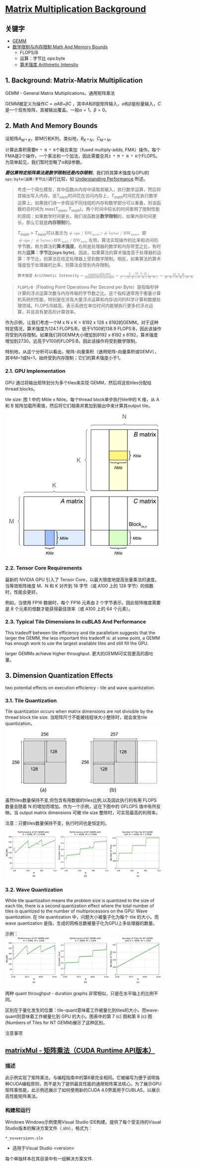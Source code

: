 # [Matrix Multiplication Background](https://docs.nvidia.com/deeplearning/performance/dl-performance-matrix-multiplication/index.html#mat-mat-multi) #
## 关键字 ##
- [GEMM](#1)
- [数学限制与内存限制 Math And Memory Bounds](#2)
  - FLOPS/B
  - 运算：字节比 ops:byte
  - [算术强度 Arithmetic Intensity](#3)

## 1. Background: Matrix-Matrix Multiplication ##
<a id="1"></a>GEMM - General Matrix Multiplications，通用矩阵乘法

GEMM被定义为操作$C=\alpha AB$+$\beta C$
，其中$A$和$B$是矩阵输入，$\alpha$和$\beta$是标量输入，$C$是一个现有矩阵，其被输出覆盖。一般$\alpha=1$，$\beta=0$。

## 2. Math And Memory Bounds ##
设矩阵$A_{M*K}$，即M行和K列。类似地，$B_{K*N}$，$C_{M*N}$。

计算此乘积需要`M * N * K`个融合乘加（fused multiply-adds, FMA）操作。每个FMA是2个操作，一个乘法和一个加法，因此需要总共`2 * M * N * K`个FLOPS。为简单起见，我们暂时忽略了α和β参数。

***要估算特定矩阵乘法是数学限制还是内存限制***，我们将其算术强度与GPU的`ops:byte(运算:字节比)`进行比较，如 [Understanding Performance](https://docs.nvidia.com/deeplearning/performance/dl-performance-gpu-background/index.html#understand-perf) 所述。<a id="2"></a>
>考虑一个简化模型，其中函数从内存中读取其输入，执行数学运算，然后将其输出写入内存。说$T_{mem}$时间花在访问内存上，$T_{math}$时间花在执行数学运算上。如果我们进一步假设不同线程的内存和数学部分可以重叠，则该函数的总时间为 $max(T_{mem},T_{math})$。两个时间中较长的时间表明了限制性能的原因：如果数学时间更长，我们说函数是**数学限制**的，如果内存时间更长，那么它就是**内存限制**的。
>
>$T_{math}>T_{mem}$可以表示为<math xmlns="http://www.w3.org/1998/Math/MathML"> <mrow> <mo> # </mo> <mi> ops </mi> <mtext fontfamily="Times New Roman"> </mtext> <mo> / </mo> <mtext fontfamily="Times New Roman"> </mtext> <msub> <mi> BW </mi> <mi> math </mi> </msub> <mtext fontfamily="Times New Roman"> </mtext> <mi> &gt; </mi> <mtext fontfamily="Times New Roman"> </mtext> <mo> # </mo> <mi> bytes </mi> <mtext fontfamily="Times New Roman"> </mtext> <mo> / </mo> <mtext fontfamily="Times New Roman"> </mtext> <msub> <mi> BW </mi> <mi> mem </mi> </msub> </mrow> </math>，即<math xmlns="http://www.w3.org/1998/Math/MathML"> <mrow> <mo> # </mo> <mi> ops </mi> <mtext fontfamily="Times New Roman"> </mtext> <mo> / </mo> <mtext fontfamily="Times New Roman"> </mtext> <mo> # </mo> <mi> bytes </mi> <mtext fontfamily="Times New Roman"> </mtext> <mi> &gt; </mi> <mtext fontfamily="Times New Roman"> </mtext> <msub> <mi> BW </mi> <mi> math </mi> </msub> <mtext fontfamily="Times New Roman"> </mtext> <mo> / </mo> <mtext fontfamily="Times New Roman"> </mtext> <msub> <mi> BW </mi> <mi> mem </mi> </msub> </mrow> </math>
><a id="3"></a>
>左侧，算法实现操作的比率和访问的字节数，称为算法的**算术强度**。右侧是处理器的数学和内存带宽之比，有时称为**运算：字节比(ops:byte)**。因此，如果算法的算术强度高于处理器的运算：字节比，则算法在给定处理器上受到数学限制。相反，如果算法的算术强度低于处理器的比率，则算法会受到内存限制。
>
>
>  <math xmlns="http://www.w3.org/1998/Math/MathML"> <mrow> <mi> `算术强度 Arithmetic ` </mi> <mtext fontfamily="Times New Roman"> </mtext> <mi> `Intensity` </mi> <mtext fontfamily="Times New Roman"> </mtext> <mo> = </mo> <mfrac> <mrow> <mi> number </mi> <mtext fontfamily="Times New Roman"> </mtext> <mi> of </mi> <mtext fontfamily="Times New Roman"> </mtext> <mi> FLOPS </mi> </mrow> <mrow> <mi> number </mi> <mtext fontfamily="Times New Roman"> </mtext> <mi> of </mi> <mtext fontfamily="Times New Roman"> </mtext> <mi> byte </mi> <mtext fontfamily="Times New Roman"> </mtext> <mi> accesses </mi> </mrow> </mfrac> <mtext fontfamily="Times New Roman"> </mtext> <mo> = </mo> <mfrac> <mrow> <mn> 2 </mn> <mtext fontfamily="Times New Roman"> </mtext> <mo lspace="2px" rspace="2px"> · </mo> <mtext fontfamily="Times New Roman"> </mtext> <mo> ( </mo> <mrow> <mi> M </mi> <mtext fontfamily="Times New Roman"> </mtext> <mo lspace="2px" rspace="2px"> · </mo> <mtext fontfamily="Times New Roman"> </mtext> <mi> N </mi> <mo lspace="2px" rspace="2px"> · </mo> <mtext fontfamily="Times New Roman"> </mtext> <mi> K </mi> </mrow> <mo> ) </mo> </mrow> <mrow> <mn> 2 </mn> <mtext fontfamily="Times New Roman"> </mtext> <mo lspace="2px" rspace="2px"> · </mo> <mtext fontfamily="Times New Roman"> </mtext> <mo> ( </mo> <mrow> <mi> M </mi> <mtext fontfamily="Times New Roman"> </mtext> <mo lspace="2px" rspace="2px"> · </mo> <mtext fontfamily="Times New Roman"> </mtext> <mi> K </mi> <mo lspace="2px" rspace="2px"> + </mo> <mi> N </mi> <mtext fontfamily="Times New Roman"> </mtext> <mo lspace="2px" rspace="2px"> · </mo> <mtext fontfamily="Times New Roman"> </mtext> <mi> K </mi> <mo lspace="2px" rspace="2px"> + </mo> <mi> M </mi> <mtext fontfamily="Times New Roman"> </mtext> <mo lspace="2px" rspace="2px"> · </mo> <mtext fontfamily="Times New Roman"> </mtext> <mi> N </mi> </mrow> <mo> ) </mo> </mrow> </mfrac> <mtext fontfamily="Times New Roman"> </mtext> <mo> = </mo> <mfrac> <mrow> <mi> M </mi> <mtext fontfamily="Times New Roman"> </mtext> <mo lspace="2px" rspace="2px"> · </mo> <mtext fontfamily="Times New Roman"> </mtext> <mi> N </mi> <mtext fontfamily="Times New Roman"> </mtext> <mo lspace="2px" rspace="2px"> · </mo> <mtext fontfamily="Times New Roman"> </mtext> <mi> K </mi> </mrow> <mrow> <mi> M </mi> <mtext fontfamily="Times New Roman"> </mtext> <mo lspace="2px" rspace="2px"> · </mo> <mtext fontfamily="Times New Roman"> </mtext> <mi> K </mi> <mo lspace="2px" rspace="2px"> + </mo> <mi> N </mi> <mtext fontfamily="Times New Roman"> </mtext> <mo lspace="2px" rspace="2px"> · </mo> <mtext fontfamily="Times New Roman"> </mtext> <mi> K </mi> <mo lspace="2px" rspace="2px"> + </mo> <mi> M </mi> <mtext fontfamily="Times New Roman"> </mtext> <mo lspace="2px" rspace="2px"> · </mo> <mtext fontfamily="Times New Roman"> </mtext> <mi> N </mi> </mrow> </mfrac> </mrow> </math>

>`FLOPS/B`（Floating Point Operations Per Second per Byte）是指每秒钟计算的浮点运算次数与内存传输的字节数之比。这个指标通常用于衡量计算机系统的性能，特别是在涉及大量浮点运算和内存访问的科学计算和数据处理领域。FLOPS/B越高，表示系统在单位时间内能够执行更多的浮点运算，并且具有更高的计算效率。

作为示例，让我们考虑一个M x N x K = 8192 x 128 x 8192的GEMM。对于这种特定情况，算术强度为124.1 FLOPS/B，低于V100的138.9 FLOPS:B，因此该操作将受到内存限制。如果我们将GEMM大小增加到8192 x 8192 x 8192，算术强度增加到2730，远高于V100的FLOPS:B，因此该操作将受到数学限制。

特别地，从这个分析可以看出，矩阵-向量乘积（通用矩阵-向量乘积或GEMV），其中M=1或N=1，始终受到内存限制；它们的算术强度小于1。

### 2.1. GPU Implementation ###

GPU 通过将输出矩阵划分为多个tiles来实现 GEMM，然后将这些tiles分配给thread blocks。

tile size: 图 1 中的 Mtile x Ntile。每个thread block单步执行tile中的 K 维，从 A 和 B 矩阵加载所需值，然后将它们相乘并累加到输出中来计算其output tile。
![tiled-outer-prod](tiled-outer-prod.svg)

### 2.2. Tensor Core Requirements ###
最新的 NVIDIA GPU 引入了 Tensor Core，以最大限度地提高张量乘法的速度。当等效矩阵维度 M、N 和 K 对齐到 16 字节（或 A100 上的 128 字节）的倍数时，性能会更好。

例如，当使用 FP16 数据时，每个 FP16 元素由 2 个字节表示，因此矩阵维度需要是 8 个元素的倍数才能获得最佳效率（或 A100 上的 64 个元素）。

### 2.3. Typical Tile Dimensions In cuBLAS And Performance ###

This tradeoff between tile efficiency and tile parallelism suggests that the larger the GEMM, the less important this tradeoff is: at some point, a GEMM has enough work to use the largest available tiles and still fill the GPU. 

larger GEMMs achieve higher throughput.
更大的GEMM可实现更高的吞吐量。

## 3. Dimension Quantization Effects ##

two potential effects on execution efficiency - tile and wave quantization.

### 3.1. Tile Quantization ###

Tile quantization occurs when matrix dimensions are not divisible by the thread block tile size. 当矩阵尺寸不能被线程块大小整除时，就会发生tile quantization。
![tiling-ex](tiling-ex.svg)
虽然tiles数量保持不变,但包含有用数据的tiles比例,以及因此执行的有用 FLOPS 数量会随着 N 的增加而增加。作为一个示例，这在下图中的 GFLOPS 值中有所反映。当 output matrix dimensions 可被 tile size 整除时，可实现最高的利用率。

注意：只要tiles数量保持不变，执行时间也是恒定的。

![tile-quant](tile-quant.svg)

### 3.2. Wave Quantization ###

While tile quantization means the problem size is quantized to the size of each tile, there is a second quantization effect where the total number of tiles is quantized to the number of multiprocessors on the GPU: Wave quantization. 在 tile quantization 中，问题大小被量子化为每个 tile 的大小。而 wave quantization 是指，生成的网格总数被量子化为GPU上多处理器的数量。

示例：
![wave-quant-effects](wave-quant-effects.svg)

两种 quant throughput - duration graphs 非常相似，只是在水平轴上的比例不同。

区别在于量化发生的位置：tile-quant意味着工作被量化到tiles的大小，而wave-quant则意味着工作被量化到 GPU 的大小。图表中的第 7 (c) 图和第 8 (c) 图(Numbers of Tiles for NT GEMM)展示了这种区别。

注意事项
## [matrixMul - 矩阵乘法（CUDA Runtime API版本）](https://github.com/NVIDIA/cuda-samples/tree/master/Samples/0_Introduction/matrixMul) ##
### 描述 ###
此示例实现了矩阵乘法，与编程指南中的第6章完全相同。它被编写为便于说明各种CUDA编程原则，而不是为了提供最具性能的通用矩阵乘法核心。为了展示GPU矩阵乘性能，此示例还展示了如何使用新的CUDA 4.0界面用于CUBLAS，以展示高性能矩阵乘法。

### 构建和运行 ###
Windows
Windows示例使用Visual Studio IDE构建。提供了每个受支持的Visual Studio版本的解决方案文件（.sln），格式为：
```
*_vs<version>.sln
```
 - 适用于Visual Studio \<version>

每个单独样本在其目录中有一组解决方案文件.
